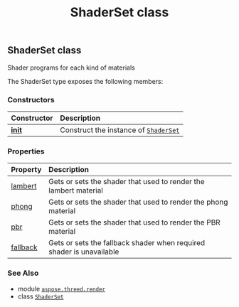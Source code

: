 ﻿---
title: ShaderSet class
second_title: Aspose.3D for Python via .NET API References
description: 
type: docs
weight: 360
url: /aspose.threed.render/shaderset/
is_root: false
---

## ShaderSet class

Shader programs for each kind of materials



The ShaderSet type exposes the following members:

### Constructors
| Constructor | Description |
| :- | :- |
| [__init__](/3d/python-net/aspose.threed.render/shaderset/__init__/#) | Construct the instance of [`ShaderSet`](/3d/python-net/aspose.threed.render/shaderset) |


### Properties
| Property | Description |
| :- | :- |
| [lambert](/3d/python-net/aspose.threed.render/shaderset/lambert) | Gets or sets the shader that used to render the lambert material |
| [phong](/3d/python-net/aspose.threed.render/shaderset/phong) | Gets or sets the shader that used to render the phong material |
| [pbr](/3d/python-net/aspose.threed.render/shaderset/pbr) | Gets or sets the shader that used to render the PBR material |
| [fallback](/3d/python-net/aspose.threed.render/shaderset/fallback) | Gets or sets the fallback shader when required shader is unavailable |



### See Also
* module [`aspose.threed.render`](..)
* class [`ShaderSet`](/3d/python-net/aspose.threed.render/shaderset)
